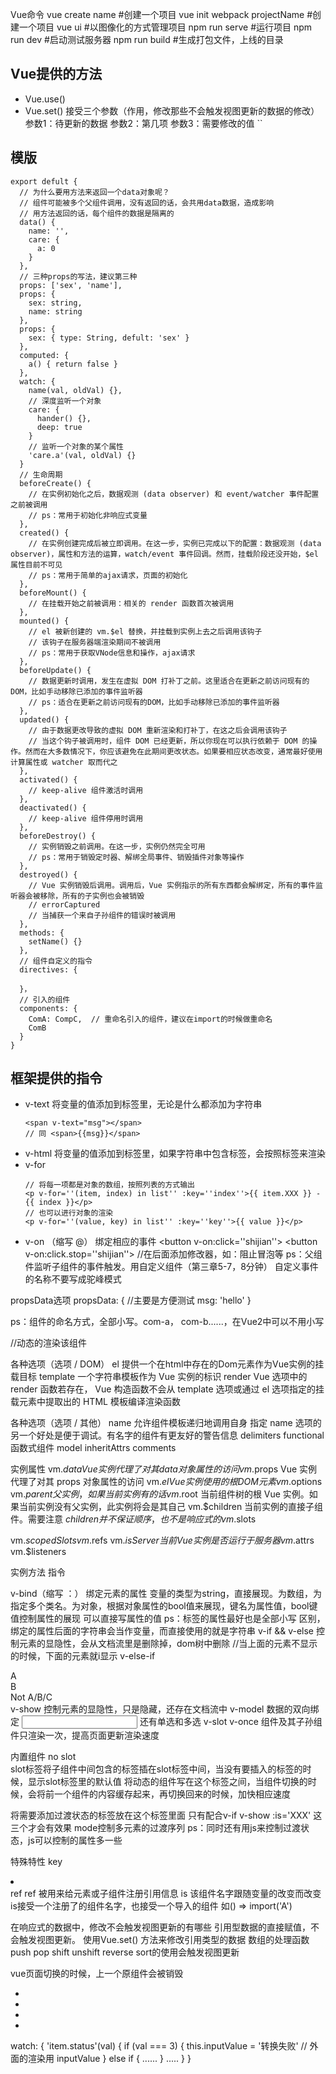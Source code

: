 Vue命令
vue create name  #创建一个项目
vue init webpack projectName   #创建一个项目
vue ui  #以图像化的方式管理项目
npm run serve  #运行项目
npm run dev   #启动测试服务器
npm run build   #生成打包文件，上线的目录

## Vue提供的方法
- Vue.use()
- Vue.set()
  接受三个参数（作用，修改那些不会触发视图更新的数据的修改）
  参数1：待更新的数据
  参数2：第几项
  参数3：需要修改的值
  ``

## 模版
```
export defult {
  // 为什么要用方法来返回一个data对象呢？
  // 组件可能被多个父组件调用，没有返回的话，会共用data数据，造成影响
  // 用方法返回的话，每个组件的数据是隔离的
  data() {
    name: '',
    care: {
      a: 0
    }
  },
  // 三种props的写法，建议第三种
  props: ['sex', 'name'],
  props: {
    sex: string,
    name: string
  },
  props: {
    sex: { type: String, defult: 'sex' }
  },
  computed: {
    a() { return false }
  },
  watch: {
    name(val, oldVal) {},
    // 深度监听一个对象
    care: {
      hander() {},
      deep: true
    }
    // 监听一个对象的某个属性
    'care.a'(val, oldVal) {}
  }
  // 生命周期
  beforeCreate() {
    // 在实例初始化之后，数据观测 (data observer) 和 event/watcher 事件配置之前被调用
    // ps：常用于初始化非响应式变量
  },
  created() {
    // 在实例创建完成后被立即调用。在这一步，实例已完成以下的配置：数据观测 (data observer)，属性和方法的运算，watch/event 事件回调。然而，挂载阶段还没开始，$el 属性目前不可见
    // ps：常用于简单的ajax请求，页面的初始化
  },
  beforeMount() {
    // 在挂载开始之前被调用：相关的 render 函数首次被调用
  },
  mounted() {
    // el 被新创建的 vm.$el 替换，并挂载到实例上去之后调用该钩子
    // 该钩子在服务器端渲染期间不被调用
    // ps：常用于获取VNode信息和操作，ajax请求
  },
  beforeUpdate() {
    // 数据更新时调用，发生在虚拟 DOM 打补丁之前。这里适合在更新之前访问现有的 DOM，比如手动移除已添加的事件监听器
    // ps：适合在更新之前访问现有的DOM，比如手动移除已添加的事件监听器
  },
  updated() {
    // 由于数据更改导致的虚拟 DOM 重新渲染和打补丁，在这之后会调用该钩子
    // 当这个钩子被调用时，组件 DOM 已经更新，所以你现在可以执行依赖于 DOM 的操作。然而在大多数情况下，你应该避免在此期间更改状态。如果要相应状态改变，通常最好使用计算属性或 watcher 取而代之
  },
  activated() {
    // keep-alive 组件激活时调用
  },
  deactivated() {
    // keep-alive 组件停用时调用
  },
  beforeDestroy() {
    // 实例销毁之前调用。在这一步，实例仍然完全可用
    // ps：常用于销毁定时器、解绑全局事件、销毁插件对象等操作
  },
  destroyed() {
    // Vue 实例销毁后调用。调用后，Vue 实例指示的所有东西都会解绑定，所有的事件监听器会被移除，所有的子实例也会被销毁
    // errorCaptured
    // 当捕获一个来自子孙组件的错误时被调用
  },
  methods: {
    setName() {}
  },
  // 组件自定义的指令
  directives: {

  }，
  // 引入的组件
  components: {
    ComA: CompC,  // 重命名引入的组件，建议在import的时候做重命名
    ComB
  }
}
```

## 框架提供的指令
- v-text
  将变量的值添加到标签里，无论是什么都添加为字符串
  ```
  <span v-text="msg"></span>
  // 同 <span>{{msg}}</span>
  ```
- v-html
  将变量的值添加到标签里，如果字符串中包含标签，会按照标签来渲染
- v-for
  ```
  // 将每一项都是对象的数组，按照列表的方式输出
  <p v-for=''(item, index) in list'' :key=''index''>{{ item.XXX }} - {{ index }}</p>
  // 也可以进行对象的渲染
  <p v-for=''(value, key) in list'' :key=''key''>{{ value }}</p>
  ```
- v-on （缩写 @）
  绑定相应的事件
  <button v-on:click=''shijian''></button>
  <button v-on:click.stop=''shijian''></button>   //在后面添加修改器，如：阻止冒泡等
  ps：父组件监听子组件的事件触发。用自定义组件（第三章5-7，8分钟）
  自定义事件的名称不要写成驼峰模式




















propsData选项
propsData: {  //主要是方便测试
    msg: 'hello'
}

ps：组件的命名方式，全部小写。com-a， com-b......，在Vue2中可以不用小写
<p :is="asd"></p>  //动态的渲染该组件

各种选项（选项 / DOM）
el
提供一个在html中存在的Dom元素作为Vue实例的挂载目标
template
一个字符串模板作为 Vue 实例的标识
render
Vue 选项中的 render 函数若存在， Vue 构造函数不会从 template 选项或通过 el 选项指定的挂载元素中提取出的 HTML 模板编译渲染函数



各种选项（选项 / 其他）
name
允许组件模板递归地调用自身
指定 name 选项的另一个好处是便于调试。有名字的组件有更友好的警告信息
delimiters
functional
函数式组件
model
inheritAttrs
comments

实例属性
vm.$data
Vue 实例代理了对其 data 对象属性的访问
vm.$props
Vue 实例代理了对其 props 对象属性的访问
vm.$el
Vue 实例使用的根 DOM 元素
vm.$options
vm.$parent
父实例，如果当前实例有的话
vm.$root
当前组件树的根 Vue 实例。如果当前实例没有父实例，此实例将会是其自己
vm.$children
当前实例的直接子组件。需要注意 $children 并不保证顺序，也不是响应式的
vm.$slots

vm.$scopedSlots
vm.$refs
vm.$isServer
当前 Vue 实例是否运行于服务器
vm.$attrs
vm.$listeners

实例方法
指令



v-bind（缩写 ：）
绑定元素的属性
<a v-bind:href="" :title="care"></a>
变量的类型为string，直接展现。为数组，为指定多个类名。为对象，根据对象属性的bool值来展现，键名为属性值，bool键值控制属性的展现
可以直接写属性的值
ps：标签的属性最好也是全部小写
<a class="asd"></a>
区别，绑定的属性后面的字符串会当作变量，而直接使用的就是字符串
v-if && v-else
控制元素的显隐性，会从文档流里是删除掉，dom树中删除
<a v-if="asd"></a>
<a v-else></a>   //当上面的元素不显示的时候，下面的元素就i显示
v-else-if
<div v-if="type === 'A'">A</div>
<div v-else-if="type === 'B'">B</div>
<div v-else>Not A/B/C</div>
v-show
控制元素的显隐性，只是隐藏，还存在文档流中
<a v-show="asd"></a>
v-model
数据的双向绑定
<input v-model="asd" type="text" />
还有单选和多选
v-slot
v-once
<my-component v-once :comment="msg"></my-component>
组件及其子孙组件只渲染一次，提高页面更新渲染速度

内置组件
<slot>no slot</slot>  
slot标签将子组件中间包含的标签插在slot标签中间，当没有要插入的标签的时候，显示slot标签里的默认值
<keep-alive></keep-alive>
将动态的组件写在这个标签之间，当组件切换的时候，会将前一个组件的内容缓存起来，再切换回来的时候，加快相应速度
<transition name=“v” mode=“in-out”></transition>
<style>
.v-enter-active    .v-leace-active   //过渡状态，transtion写在这两个里面
.v-enter    .v-leave     //开始和结尾状态
</style>
将需要添加过渡状态的标签放在这个标签里面
只有配合v-if  v-show  :is='XXX'  这三个才会有效果
mode控制多元素的过渡序列
ps：同时还有用js来控制过渡状态，js可以控制的属性多一些

特殊特性
key
<li v-for="item in items" :key="item.id"></li>
ref
ref 被用来给元素或子组件注册引用信息
is
<component v-bind:is="currentView"></component>
该组件名字跟随变量的改变而改变
is接受一个注册了的组件名字，也接受一个导入的组件 如() => import('A')


在响应式的数据中，修改不会触发视图更新的有哪些
引用型数据的直接赋值，不会触发视图更新。
使用Vue.set() 方法来修改引用类型的数据
数组的处理函数push pop shift unshift reverse sort的使用会触发视图更新

vue页面切换的时候，上一个原组件会被销毁




- 


- 


- 


- 

watch: {
  'item.status'(val) {
    if (val === 3) {
      this.inputValue = '转换失败'  // 外面的渲染用 inputValue
    } else if {
      ......
    }
    .....
  }
}